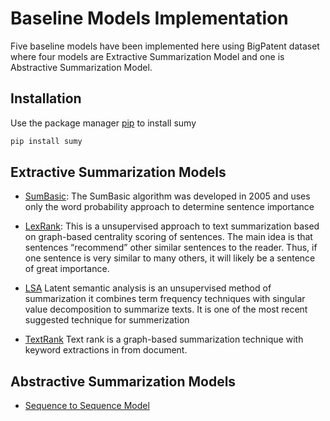 # Baseline Models Implementation

Five baseline models have been implemented here using BigPatent dataset where four models are Extractive Summarization Model and one is Abstractive Summarization Model.

## Installation

Use the package manager [pip](https://pypi.org/project/sumy/) to install sumy

```bash
pip install sumy
```


## Extractive Summarization Models

- [SumBasic](https://gitlab.com/genie-enterprise/research/automatic-summarization-of-long-documents/-/blob/master/Baseline%20Models/Extractive%20Summarization%20Models/SumBasic.ipynb):
The SumBasic algorithm was developed in 2005 and uses only the word probability approach to determine sentence importance

- [LexRank](https://gitlab.com/genie-enterprise/research/automatic-summarization-of-long-documents/-/blob/master/Baseline%20Models/Extractive%20Summarization%20Models/LEXRANK.ipynb):
This is a unsupervised approach to text summarization based on graph-based centrality scoring of sentences. The main idea is that sentences “recommend” other similar sentences to the reader. Thus, if one sentence is very similar to many others, it will likely be a sentence of great importance.

- [LSA](https://gitlab.com/genie-enterprise/research/automatic-summarization-of-long-documents/-/blob/master/Baseline%20Models/Extractive%20Summarization%20Models/LSA-Latent_Semantic_Analysis.ipynb)
Latent semantic analysis is an unsupervised method of summarization it combines term frequency techniques with singular value decomposition to summarize texts. It is one of the most recent suggested technique for summerization

- [TextRank](https://gitlab.com/genie-enterprise/research/automatic-summarization-of-long-documents/-/blob/master/Baseline%20Models/Extractive%20Summarization%20Models/TextRank.ipynb)
Text rank is a graph-based summarization technique with keyword extractions in from document.

## Abstractive Summarization Models
- [Sequence to Sequence Model](https://gitlab.com/genie-enterprise/research/automatic-summarization-of-long-documents/-/blob/master/Baseline%20Models/Abstractive%20Summarization%20Models/seq2seq.ipynb)





